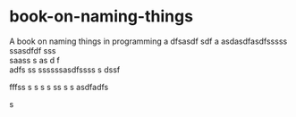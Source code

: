 # book-on-naming-things
A book on naming things in programming
a
dfsasdf  sdf
a asdasdfasdfsssss ssasdfdf
sss    
  saass
s as d f  
adfs    ss
ssssssasdfssss s
   dssf 
 
fffss 
s
 s
s   s
ss
s
s
asdfadfs
 
s
  
